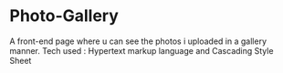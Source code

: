 # Photo-Gallery
A front-end page where u can see the photos i uploaded in a gallery manner. Tech used : Hypertext markup language and Cascading Style Sheet

